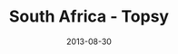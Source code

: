 ---
layout: media
category: media
title: "South Africa - Topsy"
date: 2013-08-30
description: ""
video: "https://s3.amazonaws.com/crossroadsvideomessages/game-change-south-africa-update2.mp4"
video-poster: "http://s3.amazonaws.com/crossroads-media/images/legacy/content/game-change-south-africa-update2.jpg"
---